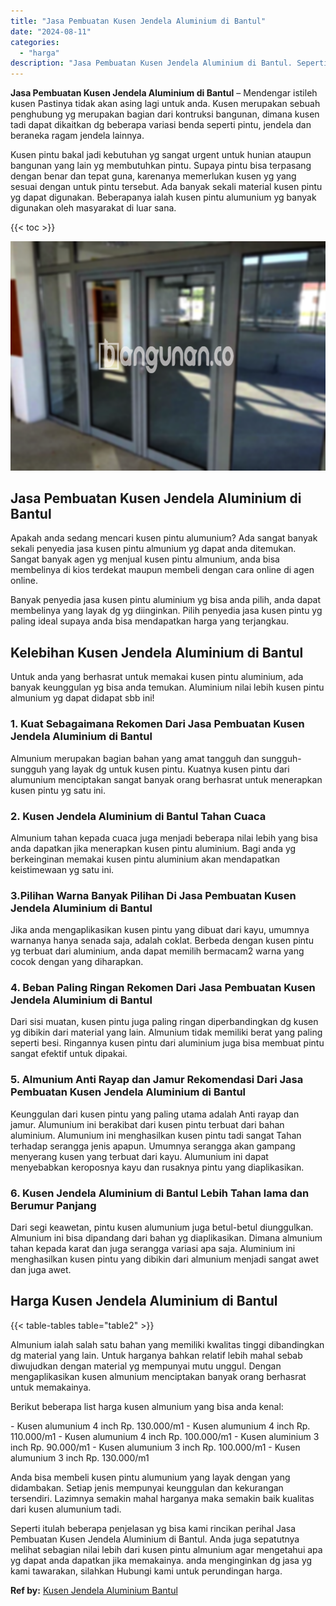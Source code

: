 ```yaml
---
title: "Jasa Pembuatan Kusen Jendela Aluminium di Bantul"
date: "2024-08-11"
categories: 
  - "harga"
description: "Jasa Pembuatan Kusen Jendela Aluminium di Bantul. Seperti itulah beberapa penjelasan yg bisa kami rincikan perihal Jasa Pembuatan Kusen Jendela Aluminium di..."
---
```


**Jasa Pembuatan Kusen Jendela Aluminium di Bantul** – Mendengar istileh kusen Pastinya tidak akan asing lagi untuk anda. Kusen merupakan sebuah penghubung yg merupakan bagian dari kontruksi bangunan, dimana kusen tadi dapat dikaitkan dg beberapa variasi benda seperti pintu, jendela dan beraneka ragam jendela lainnya.

Kusen pintu bakal jadi kebutuhan yg sangat urgent untuk hunian ataupun bangunan yang lain yg membutuhkan pintu. Supaya pintu bisa terpasang dengan benar dan tepat guna, karenanya memerlukan kusen yg yang sesuai dengan untuk pintu tersebut. Ada banyak sekali material kusen pintu yg dapat digunakan. Beberapanya ialah kusen pintu alumunium yg banyak digunakan oleh masyarakat di luar sana.

{{< toc >}}

![Jasa Pembuatan Kusen Jendela Aluminium di Bantul](/images/harga-kusen-jendela-alumunium-36.png)

## Jasa Pembuatan Kusen Jendela Aluminium di Bantul

Apakah anda sedang mencari kusen pintu alumunium? Ada sangat banyak sekali penyedia jasa kusen pintu almunium yg dapat anda ditemukan. Sangat banyak agen yg menjual kusen pintu almunium, anda bisa membelinya di kios terdekat maupun membeli dengan cara online di agen online.

Banyak penyedia jasa kusen pintu aluminium yg bisa anda pilih, anda dapat membelinya yang layak dg yg diinginkan. Pilih penyedia jasa kusen pintu yg paling ideal supaya anda bisa mendapatkan harga yang terjangkau.

## Kelebihan Kusen Jendela Aluminium di Bantul

Untuk anda yang berhasrat untuk memakai kusen pintu aluminium, ada banyak keunggulan yg bisa anda temukan. Aluminium nilai lebih kusen pintu almunium yg dapat didapat sbb ini!

### 1\. Kuat Sebagaimana Rekomen Dari Jasa Pembuatan Kusen Jendela Aluminium di Bantul

Almunium merupakan bagian bahan yang amat tangguh dan sungguh-sungguh yang layak dg untuk kusen pintu. Kuatnya kusen pintu dari alumunium menciptakan sangat banyak orang berhasrat untuk menerapkan kusen pintu yg satu ini.

### 2\. Kusen Jendela Aluminium di Bantul Tahan Cuaca

Almunium tahan kepada cuaca juga menjadi beberapa nilai lebih yang bisa anda dapatkan jika menerapkan kusen pintu aluminium. Bagi anda yg berkeinginan memakai kusen pintu aluminium akan mendapatkan keistimewaan yg satu ini.

### 3.Pilihan Warna Banyak Pilihan Di Jasa Pembuatan Kusen Jendela Aluminium di Bantul

Jika anda mengaplikasikan kusen pintu yang dibuat dari kayu, umumnya warnanya hanya senada saja, adalah coklat. Berbeda dengan kusen pintu yg terbuat dari aluminium, anda dapat memilih bermacam2 warna yang cocok dengan yang diharapkan.

### 4\. Beban Paling Ringan Rekomen Dari Jasa Pembuatan Kusen Jendela Aluminium di Bantul

Dari sisi muatan, kusen pintu juga paling ringan diperbandingkan dg kusen yg dibikin dari material yang lain. Almunium tidak memiliki berat yang paling seperti besi. Ringannya kusen pintu dari aluminium juga bisa membuat pintu sangat efektif untuk dipakai.

### 5\. Almunium Anti Rayap dan Jamur Rekomendasi Dari Jasa Pembuatan Kusen Jendela Aluminium di Bantul

Keunggulan dari kusen pintu yang paling utama adalah Anti rayap dan jamur. Alumunium ini berakibat dari kusen pintu terbuat dari bahan aluminium. Alumunium ini menghasilkan kusen pintu tadi sangat Tahan terhadap serangga jenis apapun. Umumnya serangga akan gampang menyerang kusen yang terbuat dari kayu. Alumunium ini dapat menyebabkan keroposnya kayu dan rusaknya pintu yang diaplikasikan.

### 6\. Kusen Jendela Aluminium di Bantul Lebih Tahan lama dan Berumur Panjang

Dari segi keawetan, pintu kusen alumunium juga betul-betul diunggulkan. Almunium ini bisa dipandang dari bahan yg diaplikasikan. Dimana almunium tahan kepada karat dan juga serangga variasi apa saja. Aluminium ini menghasilkan kusen pintu yang dibikin dari almunium menjadi sangat awet dan juga awet.

## Harga Kusen Jendela Aluminium di Bantul

{{< table-tables table="table2" >}}

Almunium ialah salah satu bahan yang memiliki kwalitas tinggi dibandingkan dg material yang lain. Untuk harganya bahkan relatif lebih mahal sebab diwujudkan dengan material yg mempunyai mutu unggul. Dengan mengaplikasikan kusen almunium menciptakan banyak orang berhasrat untuk memakainya.

Berikut beberapa list harga kusen almunium yang bisa anda kenal:

\- Kusen alumunium 4 inch Rp. 130.000/m1 - Kusen alumunium 4 inch Rp. 110.000/m1 - Kusen alumunium 4 inch Rp. 100.000/m1 - Kusen aluminium 3 inch Rp. 90.000/m1 - Kusen alumunium 3 inch Rp. 100.000/m1 - Kusen alumunium 3 inch Rp. 130.000/m1

Anda bisa membeli kusen pintu alumunium yang layak dengan yang didambakan. Setiap jenis mempunyai keunggulan dan kekurangan tersendiri. Lazimnya semakin mahal harganya maka semakin baik kualitas dari kusen alumunium tadi.

Seperti itulah beberapa penjelasan yg bisa kami rincikan perihal Jasa Pembuatan Kusen Jendela Aluminium di Bantul. Anda juga sepatutnya melihat sebagian nilai lebih dari kusen pintu almunium agar mengetahui apa yg dapat anda dapatkan jika memakainya. anda menginginkan dg jasa yg kami tawarakan, silahkan Hubungi kami untuk perundingan harga.

**Ref by:** [Kusen Jendela Aluminium Bantul](https://id.wikipedia.org/wiki/Kusen)
